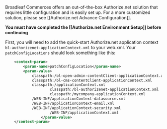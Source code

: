 Broadleaf Commerces offers an out-of-the-box Authorize.net solution that requires little configuration and is easily set up. For a more customized solution, please see [[Authorize.net Advance Configuration]].

**You must have completed the [[Authorize.net Environment Setup]] before continuing**

First, you will need to add the quick-start Authorize.net application context `bl-authorizenet-applicationContext.xml` to your web.xml.
Your `patchConfigLocations` should look something like this:

```xml
	<context-param>
		<param-name>patchConfigLocation</param-name>
		<param-value>
		    classpath:/bl-open-admin-contentClient-applicationContext.xml
		    classpath:/bl-cms-contentClient-applicationContext.xml
		    classpath:/applicationContext.xml
            	    classpath:/bl-authorizenet-applicationContext.xml
            	    classpath:/mycompany-applicationContext.xml
		    /WEB-INF/applicationContext-datasource.xml
  		    /WEB-INF/applicationContext-email.xml
		    /WEB-INF/applicationContext-security.xml
                    /WEB-INF/applicationContext.xml          
                </param-value>
	</context-param>
```
